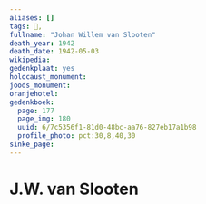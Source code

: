 ```yaml
---
aliases: []
tags: 👤, 
fullname: "Johan Willem van Slooten"
death_year: 1942
death_date: 1942-05-03
wikipedia:
gedenkplaat: yes
holocaust_monument:
joods_monument:
oranjehotel:
gedenkboek:
  page: 177
  page_img: 180
  uuid: 6/7c5356f1-81d0-48bc-aa76-827eb17a1b98
  profile_photo: pct:30,8,40,30
sinke_page:
---
```


# J.W. van Slooten